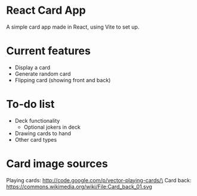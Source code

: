 # React Card App
A simple card app made in React, using Vite to set up.

# Current features
- Display a card
- Generate random card
- Flipping card (showing front and back)

# To-do list
- Deck functionality
    - Optional jokers in deck
- Drawing cards to hand
- Other card types

# Card image sources
Playing cards: http://code.google.com/p/vector-playing-cards/\
Card back: https://commons.wikimedia.org/wiki/File:Card_back_01.svg